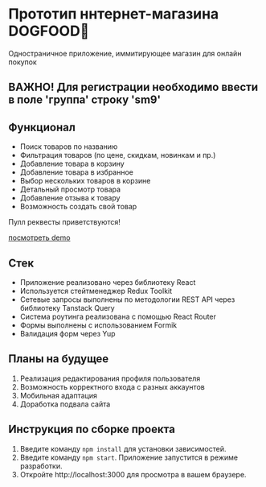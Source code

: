 # Прототип ннтернет-магазина DOGFOOD🐶

Одностраничное приложение, иммитирующее магазин для онлайн покупок

## ВАЖНО! Для регистрации необходимо ввести в поле 'группа' строку 'sm9'

## Функционал
- Поиск товаров по названию
- Фильтрация товаров (по цене, скидкам, новинкам и пр.)
- Добавление товара в корзину
- Добавление товара в избранное
- Выбор нескольких товаров в корзине
- Детальный просмотр товара
- Добавление отзыва к товару
- Возможность создать свой товар

Пулл реквесты приветствуются!

[посмотреть demo](https://katlinbulycheva.github.io/sber-dogFood/)

## Стек
- Приложение реализовано через библиотеку React
- Используется стейтменеджер Redux Toolkit
- Сетевые запросы выполнены по методологии REST API через библиотеку Tanstack Query
- Система роутинга реализована с помощью React Router
- Формы выполнены с использованием Formik
- Валидация форм через Yup

## Планы на будущее
1. Реализация редактирования профиля пользователя
2. Возможность корректного входа с разных аккаунтов
3. Мобильная адаптация
4. Доработка подвала сайта

## Инструкция по сборке проекта
1. Введите команду `npm install` для установки зависимостей.
2. Введите команду `npm start`. Приложение запустится в режиме разработки.
3. Откройте http://localhost:3000 для просмотра в вашем браузере. 
